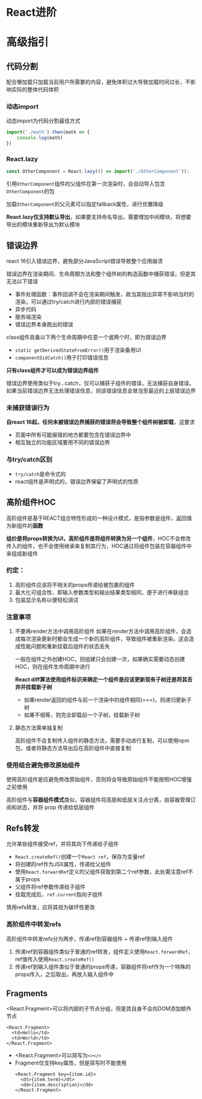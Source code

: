 # React进阶

# 高级指引

## 代码分割

配合懒加载只加载当前用户所需要的内容，避免体积过大导致加载时间过长，不影响实际的整体代码体积

### 动态import

动态import为代码分割最佳方式

```javascript
import('./math').then(math => {
    console.log(math)
})
```

### React.lazy

```javascript
const OtherComponent = React.lazy(() => import('./OtherComponent'));
```

引用`OtherComponent`组件的父组件在第一次渲染时，会自动导入包含`OtherComponent`的包

加载`OtherComponent`的父元素可以指定fallback属性，进行优雅降级

**React.lazy仅支持默认导出**，如果要支持命名导出，需要增加中间模块，将想要导出的模块重新导出为默认模块

## 错误边界

react 16引入错误边界，避免部分JavaScript错误导致整个应用崩溃

错误边界在渲染期间、生命周期方法和整个组件树的构造函数中捕获错误，但是其无法以下错误
* 事件处理函数：事件回调不会在渲染期间触发，故当其抛出异常不影响当时的渲染，可以通过try/catch进行内部的错误捕获
* 异步代码
* 服务端渲染
* 错误边界本身跑出的错误

class组件具备以下两个生命周期中任意一个或两个时，即为错误边界
* `static getDerivedStateFromError()`用于渲染备用UI
* `componentDidCatch()`用于打印错误信息

**只有class组件才可以成为错误边界组件**

错误边界使用类似于try...catch，仅可以捕获子组件的错误，无法捕获自身错误。如果当前错误边界无法处理错误信息，则该错误信息会冒泡至最近的上层错误边界

### 未捕获错误行为

**自react 16起，任何未被错误边界捕获的错误将会导致整个组件树被卸载**，这要求
* 页面中所有可能报错的地方都要包含在错误边界中
* 相互独立的功能区域要用不同的错误边界

### 与try/catch区别

* `try/catch`是命令式的
* react组件是声明式的，错误边界保留了声明式的性质

## 高阶组件HOC

高阶组件是基于REACT组合特性形成的一种设计模式，是指参数是组件，返回值为新组件的**函数**

**组价是将props转换为UI，高阶组件是将组件转换为另一个组件**，HOC不会修改传入的组件，也不会使用继承来复制其行为，HOC通过将组件包装在容器组件中来组成新组件

### 约定：

1. 高阶组件应该将不相关的props传递给被包裹的组件
2. 最大化可组合性，即输入参数类型和输出结果类型相同，便于进行串联组合
3. 包装显示名称以便轻松调试

### 注意事项

1. 不要再render方法中调用高阶组件
    如果在render方法中调用高阶组件，会造成每次渲染更新时都会生成一个新的高阶组件，导致组件被重新渲染。这会造成性能问题和重新挂载后组件的状态丢失

    一般在组件之外创建HOC，则组建只会创建一次，如果确实需要动态创建HOC，则在组件生命周期中进行

    **React diff算法使用组件标识来确定一个组件是应该更新现有子树还是将其丢弃并挂载新子树**
    * 如果render返回的组件与前一个渲染中的组件相同(===)，则递归更新子树
    * 如果不相等，则完全卸载前一个子树，挂载新子树
2. 静态方法需单独复制

    高阶组件不会复制传入组件的静态方法，需要手动进行复制，可以使用npm包，或者将静态方法导出后在高阶组件中直接复制

### 使用组合避免修改原始组件

使用高阶组件是应避免修改原始组件，否则将会导致原始组件不能按照HOC增强之前使用

高阶组件与**容器组件模式**类似，容器组件将高层和低层关注点分离，由容器管理订阅和状态，并将 prop 传递给低层组件

## Refs转发

允许某些组件接受ref，并将其向下传递给子组件

* `React.createRef()`创建一个`React ref`，保存为变量ref
* 将创建的ref作为JSX属性，传递给父组件
* 使用`React.forwardRef`定义的父组件获取到第二个ref参数，此处需注意ref不属于props
* 父组件将ref参数传递给子组件
* 挂载完成后，`ref.current`指向子组件

慎用refs转发，应将其视为破坏性更改

### 高阶组件中转发refs

高阶组件中转发refs分为两步，传递ref到容器组件 + 传递ref到输入组件
1. 传递ref到容器组件类似于普通的ref转发，组件定义使用`React.forwardRef`，ref值传入使用`React.createRef()`
2. 传递ref到输入组件类似于普通的props传递，容器组件将ref作为一个特殊的props传入，之后取出，再放入输入组件中

## Fragments

<React.Fragment>可以将内部的子节点分组，但是其自身不会向DOM添加额外节点

```
<React.Fragment>
  <td>Hello</td>
  <td>World</td>
</React.Fragment>
```

* <React.Fragment>可以简写为`<></>`
* Fragment仅支持key属性，但是简写时不能使用
  ```
  <React.Fragment key={item.id}>
    <dt>{item.term}</dt>
    <dd>{item.description}</dd>
  </React.Fragment>
  ```
